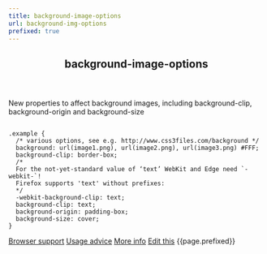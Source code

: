 ```yaml
---
title: background-image-options
url: background-img-options
prefixed: true
---
```


<article id="background-image-options" class="feature prefix-{{page.prefixed}}">
	<header class="feature__header">
		<h2>background-image-options</h2>
	</header>
	<p class="feature__description">
		New properties to affect background images, including background-clip, background-origin and background-size
	</p>
<pre class="feature__code"><code>
.example {
  /* various options, see e.g. http://www.css3files.com/background */
  background: url(image1.png), url(image2.png), url(image3.png) #FFF;
  background-clip: border-box;
  /*
  For the not-yet-standard value of ‘text’ WebKit and Edge need `-webkit-`!
  Firefox supports 'text' without prefixes:
  */
  -webkit-background-clip: text;
  background-clip: text;
  background-origin: padding-box;
  background-size: cover;
}
</code></pre>
	<footer class="feature__footer">
		<a href="http://caniuse.com/background-img-opts">Browser support</a>
		<a href="http://html5please.com/#background-image options">Usage advice</a>
		<a href="http://www.css3files.com/background">More info</a>
		<a href="https://github.com/davidhund/shouldiprefix/blob/master/_posts/{{page.date | date: "%Y-%m-%d"}}-{{page.title}}.md">Edit this</a>
		<span class="feature__prefix">{{page.prefixed}}</span>
	</footer>
</article>
